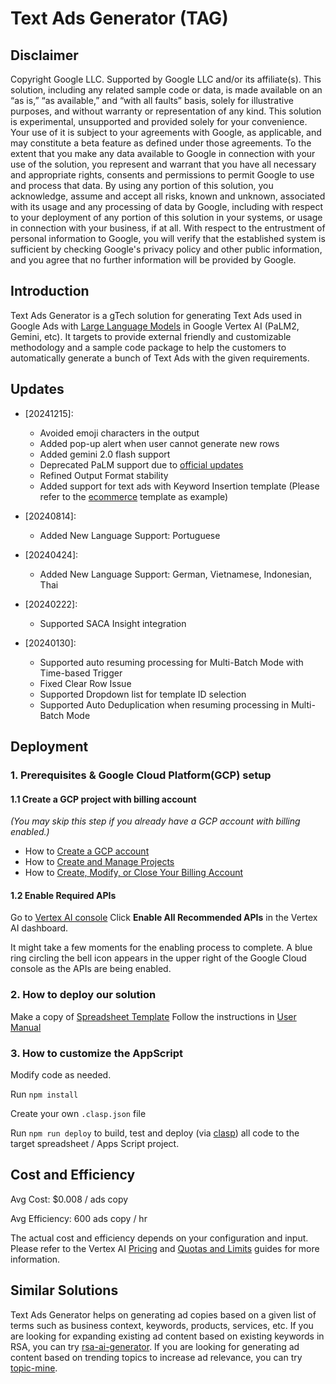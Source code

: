 <!--
Copyright 2024 Google LLC

Licensed under the Apache License, Version 2.0 (the "License");
you may not use this file except in compliance with the License.
You may obtain a copy of the License at

      https://www.apache.org/licenses/LICENSE-2.0

Unless required by applicable law or agreed to in writing, software
distributed under the License is distributed on an "AS IS" BASIS,
WITHOUT WARRANTIES OR CONDITIONS OF ANY KIND, either express or implied.
See the License for the specific language governing permissions and
limitations under the License.
-->

# Text Ads Generator (TAG)

## Disclaimer

Copyright Google LLC. Supported by Google LLC and/or its affiliate(s). This
solution, including any related sample code or data, is made available on an
“as is,” “as available,” and “with all faults” basis, solely for illustrative
purposes, and without warranty or representation of any kind. This solution is
experimental, unsupported and provided solely for your convenience. Your use of
it is subject to your agreements with Google, as applicable, and may constitute
a beta feature as defined under those agreements.  To the extent that you make
any data available to Google in connection with your use of the solution, you
represent and warrant that you have all necessary and appropriate rights,
consents and permissions to permit Google to use and process that data.
By using any portion of this solution, you acknowledge, assume and accept all
risks, known and unknown, associated with its usage and any processing of data
by Google, including with respect to your deployment of any portion of this
solution in your systems, or usage in connection with your business, if at all.
With respect to the entrustment of personal information to Google, you will
verify that the established system is sufficient by checking Google's privacy
policy and other public information, and you agree that no further information
will be provided by Google.

## Introduction
Text Ads Generator is a gTech solution for generating Text Ads used in Google
Ads with [Large Language Models](https://cloud.google.com/vertex-ai/docs/generative-ai/language-model-overview)
in Google Vertex AI (PaLM2, Gemini, etc). It targets to provide external
friendly and customizable methodology and a sample code package to help the
customers to automatically generate a bunch of Text Ads with the given
requirements.

## Updates

* [20241215]:
    * Avoided emoji characters in the output
    * Added pop-up alert when user cannot generate new rows
    * Added gemini 2.0 flash support
    * Deprecated PaLM support due to [official updates](https://cloud.google.com/vertex-ai/generative-ai/docs/deprecations/palm)
    * Refined Output Format stability
    * Added support for text ads with Keyword Insertion template (Please refer
to the [ecommerce](https://docs.google.com/spreadsheets/d/1NZ2WDKPHl5bMT8ynDjzFKECdbvr4yKxoSMwr1F-4bQQ/edit?resourcekey=0-czIyDpEYRjoxM8FMaw9j4Q&gid=2056434601#gid=2056434601) template as example)

* [20240814]:
    * Added New Language Support: Portuguese
* [20240424]:
    * Added New Language Support: German, Vietnamese, Indonesian, Thai
* [20240222]:
    * Supported SACA Insight integration
* [20240130]:
    * Supported auto resuming processing for Multi-Batch Mode with Time-based Trigger
    * Fixed Clear Row Issue
    * Supported Dropdown list for template ID selection
    * Supported Auto Deduplication when resuming processing in Multi-Batch Mode


## Deployment
### 1. Prerequisites & Google Cloud Platform(GCP) setup
#### 1.1 Create a GCP project with billing account
*(You may skip this step if you already have a GCP account with billing enabled.)*
* How to [Create a GCP account](https://cloud.google.com/?authuser=1)
* How to [Create and Manage Projects](https://cloud.google.com/resource-manager/docs/creating-managing-projects)
* How to [Create, Modify, or Close Your Billing Account](https://cloud.google.com/billing/docs/how-to/manage-billing-account)

#### 1.2 Enable Required APIs
Go to [Vertex AI console](https://console.cloud.google.com/vertex-ai)
Click **Enable All Recommended APIs** in the Vertex AI dashboard.

It might take a few moments for the enabling process to complete. A blue ring
circling the bell icon appears in the upper right of the Google Cloud console as
the APIs are being enabled.

### 2. How to deploy our solution
Make a copy of [Spreadsheet Template](https://docs.google.com/spreadsheets/d/1NZ2WDKPHl5bMT8ynDjzFKECdbvr4yKxoSMwr1F-4bQQ)
Follow the instructions in [User Manual](https://docs.google.com/document/d/1KUIYQWEyJbNF-sUA4vNR7Uj3jhdD98-6uLRBcfXWO2c/edit?tab=t.0#heading=h.c869lv7wh53p)

### 3. How to customize the AppScript
Modify code as needed.

Run `npm install`

Create your own `.clasp.json` file

Run `npm run deploy` to build, test and deploy (via
[clasp](https://github.com/google/clasp)) all code to the target spreadsheet
/ Apps Script project.

## Cost and Efficiency
Avg Cost: $0.008 / ads copy

Avg Efficiency: 600 ads copy / hr

The actual cost and efficiency depends on your configuration and input.
Please refer to the Vertex AI [Pricing](https://cloud.google.com/vertex-ai/pricing#generative_ai_models)
and [Quotas and Limits](https://cloud.google.com/vertex-ai/docs/quotas#request_quotas)
guides for more information.

## Similar Solutions
Text Ads Generator helps on generating ad copies based on a given list of
terms such as business context, keywords, products, services, etc. If you
are looking for expanding existing ad content based on existing keywords in
RSA, you can try [rsa-ai-generator](https://github.com/google-marketing-solutions/rsa-ai-generator).
If you are looking for generating ad content based on trending topics to
increase ad relevance, you can try [topic-mine](https://github.com/google-marketing-solutions/topic-mine).
